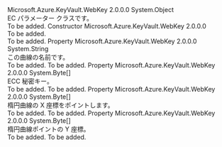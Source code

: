 <Type Name="ECParameters" FullName="Microsoft.Azure.KeyVault.WebKey.ECParameters">
  <TypeSignature Language="C#" Value="public class ECParameters" />
  <TypeSignature Language="ILAsm" Value=".class public auto ansi beforefieldinit ECParameters extends System.Object" />
  <TypeSignature Language="DocId" Value="T:Microsoft.Azure.KeyVault.WebKey.ECParameters" />
  <TypeSignature Language="VB.NET" Value="Public Class ECParameters" />
  <TypeSignature Language="F#" Value="type ECParameters = class" />
  <AssemblyInfo>
    <AssemblyName>Microsoft.Azure.KeyVault.WebKey</AssemblyName>
    <AssemblyVersion>2.0.0.0</AssemblyVersion>
  </AssemblyInfo>
  <Base>
    <BaseTypeName>System.Object</BaseTypeName>
  </Base>
  <Interfaces />
  <Docs>
    <summary>
            EC パラメーター クラスです。
            </summary>
    <remarks>To be added.</remarks>
  </Docs>
  <Members>
    <Member MemberName=".ctor">
      <MemberSignature Language="C#" Value="public ECParameters ();" />
      <MemberSignature Language="ILAsm" Value=".method public hidebysig specialname rtspecialname instance void .ctor() cil managed" />
      <MemberSignature Language="DocId" Value="M:Microsoft.Azure.KeyVault.WebKey.ECParameters.#ctor" />
      <MemberSignature Language="VB.NET" Value="Public Sub New ()" />
      <MemberType>Constructor</MemberType>
      <AssemblyInfo>
        <AssemblyName>Microsoft.Azure.KeyVault.WebKey</AssemblyName>
        <AssemblyVersion>2.0.0.0</AssemblyVersion>
      </AssemblyInfo>
      <Parameters />
      <Docs>
        <summary>To be added.</summary>
        <remarks>To be added.</remarks>
      </Docs>
    </Member>
    <Member MemberName="Curve">
      <MemberSignature Language="C#" Value="public string Curve { get; set; }" />
      <MemberSignature Language="ILAsm" Value=".property instance string Curve" />
      <MemberSignature Language="DocId" Value="P:Microsoft.Azure.KeyVault.WebKey.ECParameters.Curve" />
      <MemberSignature Language="VB.NET" Value="Public Property Curve As String" />
      <MemberSignature Language="F#" Value="member this.Curve : string with get, set" Usage="Microsoft.Azure.KeyVault.WebKey.ECParameters.Curve" />
      <MemberType>Property</MemberType>
      <AssemblyInfo>
        <AssemblyName>Microsoft.Azure.KeyVault.WebKey</AssemblyName>
        <AssemblyVersion>2.0.0.0</AssemblyVersion>
      </AssemblyInfo>
      <ReturnValue>
        <ReturnType>System.String</ReturnType>
      </ReturnValue>
      <Docs>
        <summary>
            この曲線の名前です。
            </summary>
        <value>To be added.</value>
        <remarks>To be added.</remarks>
      </Docs>
    </Member>
    <Member MemberName="D">
      <MemberSignature Language="C#" Value="public byte[] D { get; set; }" />
      <MemberSignature Language="ILAsm" Value=".property instance unsigned int8[] D" />
      <MemberSignature Language="DocId" Value="P:Microsoft.Azure.KeyVault.WebKey.ECParameters.D" />
      <MemberSignature Language="VB.NET" Value="Public Property D As Byte()" />
      <MemberSignature Language="F#" Value="member this.D : byte[] with get, set" Usage="Microsoft.Azure.KeyVault.WebKey.ECParameters.D" />
      <MemberType>Property</MemberType>
      <AssemblyInfo>
        <AssemblyName>Microsoft.Azure.KeyVault.WebKey</AssemblyName>
        <AssemblyVersion>2.0.0.0</AssemblyVersion>
      </AssemblyInfo>
      <ReturnValue>
        <ReturnType>System.Byte[]</ReturnType>
      </ReturnValue>
      <Docs>
        <summary>
            ECC 秘密キー。
            </summary>
        <value>To be added.</value>
        <remarks>To be added.</remarks>
      </Docs>
    </Member>
    <Member MemberName="X">
      <MemberSignature Language="C#" Value="public byte[] X { get; set; }" />
      <MemberSignature Language="ILAsm" Value=".property instance unsigned int8[] X" />
      <MemberSignature Language="DocId" Value="P:Microsoft.Azure.KeyVault.WebKey.ECParameters.X" />
      <MemberSignature Language="VB.NET" Value="Public Property X As Byte()" />
      <MemberSignature Language="F#" Value="member this.X : byte[] with get, set" Usage="Microsoft.Azure.KeyVault.WebKey.ECParameters.X" />
      <MemberType>Property</MemberType>
      <AssemblyInfo>
        <AssemblyName>Microsoft.Azure.KeyVault.WebKey</AssemblyName>
        <AssemblyVersion>2.0.0.0</AssemblyVersion>
      </AssemblyInfo>
      <ReturnValue>
        <ReturnType>System.Byte[]</ReturnType>
      </ReturnValue>
      <Docs>
        <summary>
            楕円曲線の X 座標をポイントします。
            </summary>
        <value>To be added.</value>
        <remarks>To be added.</remarks>
      </Docs>
    </Member>
    <Member MemberName="Y">
      <MemberSignature Language="C#" Value="public byte[] Y { get; set; }" />
      <MemberSignature Language="ILAsm" Value=".property instance unsigned int8[] Y" />
      <MemberSignature Language="DocId" Value="P:Microsoft.Azure.KeyVault.WebKey.ECParameters.Y" />
      <MemberSignature Language="VB.NET" Value="Public Property Y As Byte()" />
      <MemberSignature Language="F#" Value="member this.Y : byte[] with get, set" Usage="Microsoft.Azure.KeyVault.WebKey.ECParameters.Y" />
      <MemberType>Property</MemberType>
      <AssemblyInfo>
        <AssemblyName>Microsoft.Azure.KeyVault.WebKey</AssemblyName>
        <AssemblyVersion>2.0.0.0</AssemblyVersion>
      </AssemblyInfo>
      <ReturnValue>
        <ReturnType>System.Byte[]</ReturnType>
      </ReturnValue>
      <Docs>
        <summary>
            楕円曲線ポイントの Y 座標。
            </summary>
        <value>To be added.</value>
        <remarks>To be added.</remarks>
      </Docs>
    </Member>
  </Members>
</Type>